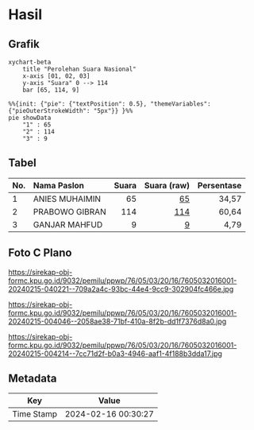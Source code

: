 # Hasil

## Grafik

```mermaid
xychart-beta
    title "Perolehan Suara Nasional"
    x-axis [01, 02, 03]
    y-axis "Suara" 0 --> 114
    bar [65, 114, 9]
```

```mermaid
%%{init: {"pie": {"textPosition": 0.5}, "themeVariables": {"pieOuterStrokeWidth": "5px"}} }%%
pie showData
    "1" : 65
    "2" : 114
    "3" : 9
```

## Tabel

| No. | Nama Paslon    | Suara | Suara (raw) | Persentase |
|:--- |:-------------- | -----:| -----------:| ----------:|
| 1   | ANIES MUHAIMIN | 65    | [65][p-1]   | 34,57      |
| 2   | PRABOWO GIBRAN | 114   | [114][p-2]  | 60,64      |
| 3   | GANJAR MAHFUD  | 9     | [9][p-3]    | 4,79       |


[p-1]: https://github.com/gigit-pemilu/pemilu-2024/blob/main/pilpres/hitung-suara/sub/76-sulawesi-barat/sub/05-majene/sub/03-sendana/sub/2016-binanga/sub/001-tps/sub/paslon-1.txt
[p-2]: https://github.com/gigit-pemilu/pemilu-2024/blob/main/pilpres/hitung-suara/sub/76-sulawesi-barat/sub/05-majene/sub/03-sendana/sub/2016-binanga/sub/001-tps/sub/paslon-2.txt
[p-3]: https://github.com/gigit-pemilu/pemilu-2024/blob/main/pilpres/hitung-suara/sub/76-sulawesi-barat/sub/05-majene/sub/03-sendana/sub/2016-binanga/sub/001-tps/sub/paslon-3.txt

## Foto C Plano

https://sirekap-obj-formc.kpu.go.id/9032/pemilu/ppwp/76/05/03/20/16/7605032016001-20240215-040221--709a2a4c-93bc-44e4-9cc9-302904fc466e.jpg

https://sirekap-obj-formc.kpu.go.id/9032/pemilu/ppwp/76/05/03/20/16/7605032016001-20240215-004046--2058ae38-71bf-410a-8f2b-dd1f7376d8a0.jpg

https://sirekap-obj-formc.kpu.go.id/9032/pemilu/ppwp/76/05/03/20/16/7605032016001-20240215-004214--7cc71d2f-b0a3-4946-aaf1-4f188b3dda17.jpg


## Metadata

| Key        | Value               |
| ---------- | ------------------- |
| Time Stamp | 2024-02-16 00:30:27 |



